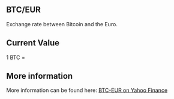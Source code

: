 ## BTC/EUR

Exchange rate between Bitcoin and the Euro.

## Current Value

1 BTC = <Value topic="finance/stock-exchange/currency/BTC/EUR" decimals="3" unit="EUR"/>

## More information

More information can be found here: [BTC-EUR on Yahoo Finance](https://finance.yahoo.com/quote/BTC-EUR/)
